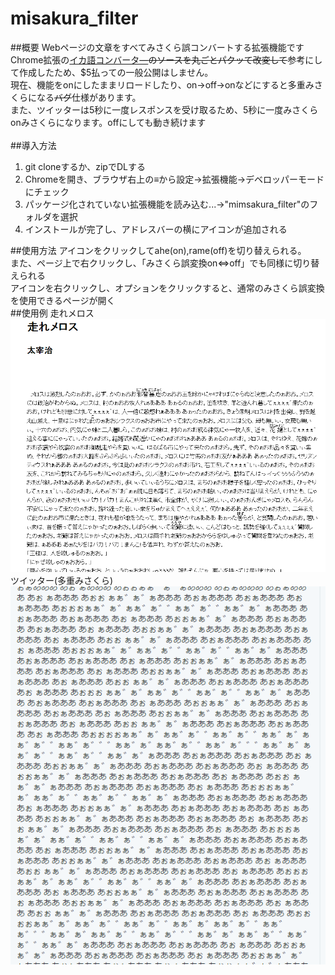 # misakura_filter

##概要
Webページの文章をすべてみさくら誤コンバートする拡張機能です<br/>
Chrome拡張の<a href="https://chrome.google.com/webstore/detail/%E3%82%A4%E3%82%AB%E8%AA%9E%E3%82%B3%E3%83%B3%E3%83%90%E3%83%BC%E3%82%BF-for-chrome/pdhhbgpiiphbnnefiknaanfngjhbhidl?hl=ja">イカ語コンバータ―</a>~~のソースを丸ごとパクッて改変して~~参考にして作成したため、$5払っての一般公開はしません。<br/>
現在、機能をonにしたままリロードしたり、on→off→onなどにすると多重みさくらになる~~バグ~~仕様があります。<br/>
また、ツイッターは5秒に一度レスポンスを受け取るため、5秒に一度みさくらonみさくらになります。offにしても動き続けます<br/>
<br/>
##導入方法
1. git cloneするか、zipでDLする
2. Chromeを開き、ブラウザ右上の≡から設定→拡張機能→デベロッパーモードにチェック
3. パッケージ化されていない拡張機能を読み込む...→"mimsakura_filter"のフォルダを選択
4. インストールが完了し、アドレスバーの横にアイコンが追加される

##使用方法
アイコンをクリックしてahe(on),rame(off)を切り替えられる。<br/>
また、ページ上で右クリックし、「みさくら誤変換on⇔off」でも同様に切り替えられる<br/>
アイコンを右クリックし、オプションをクリックすると、通常のみさくら誤変換を使用できるページが開く<br/>
##使用例
走れメロス<br/>
<img src="sample/Melos.PNG"><br/>
ツイッター(多重みさくら)<br/>
<img src="sample/misakuratter.PNG"><br/>

